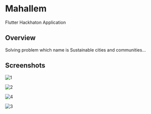 # Mahallem

Flutter Hackhaton Application

## Overview 

Solving problem which name is Sustainable cities and communities...

## Screenshots

![1](https://user-images.githubusercontent.com/32849662/107153265-9f566580-697d-11eb-9b94-c3b331161ae3.png)

![2](https://user-images.githubusercontent.com/32849662/107153267-a0879280-697d-11eb-9c10-cf98df48bfe8.png)

![4](https://user-images.githubusercontent.com/32849662/107153268-a0879280-697d-11eb-99fb-607ff3a0bc61.png)

![3](https://user-images.githubusercontent.com/32849662/107153270-a1b8bf80-697d-11eb-8288-1a1b12e4f561.png)
